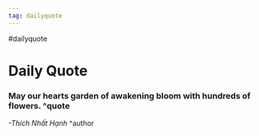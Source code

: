 ```yaml
---
tag: dailyquote
---
```


#dailyquote

# Daily Quote

### May our hearts garden of awakening bloom with hundreds of flowers. ^quote
*-Thích Nhất Hạnh* ^author

